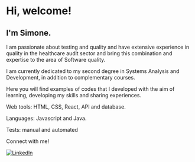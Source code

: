 <h1>Hi, welcome!</h1>

<h2>I'm Simone.</h2> 

<p>I am passionate about testing and quality and have extensive experience in quality in the healthcare audit sector and bring this combination and expertise to the area of ​​Software quality.</p>

<p>I am currently dedicated to my second degree in Systems Analysis and Development, in addition to complementary courses.
</p>

<p>Here you will find examples of codes that I developed with the aim of learning, developing my skills and sharing experiences.</p>  

<p>Web tools: HTML, CSS, React, API and database.</p>
<p>Languages: Javascript and Java.</p>
<p>Tests: manual and automated</p>

Connect with me!

[![LinkedIn](https://img.shields.io/badge/LinkedIn-0077B5?style=for-the-badge&logo=linkedin&logoColor=white)](https://www.linkedin.com/in/smgabionetta/)

